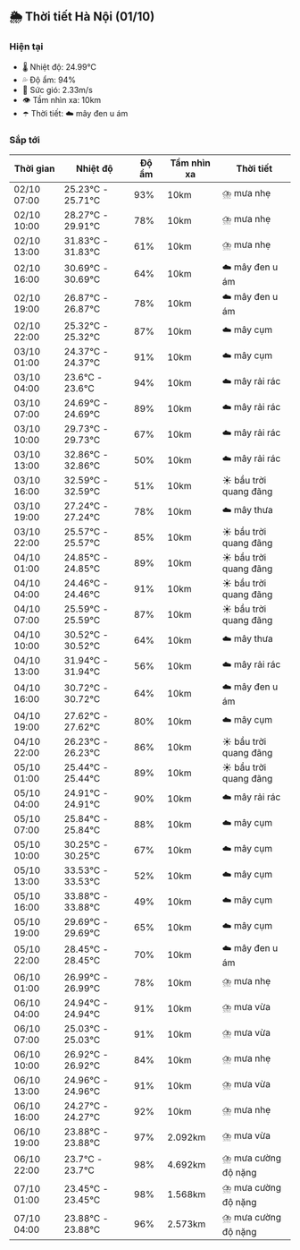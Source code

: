 ## 🌦️ Thời tiết Hà Nội (01/10)

### Hiện tại

- 🌡️ Nhiệt độ: 24.99℃
- 💦 Độ ẩm: 94%
- 💨 Sức gió: 2.33m/s
- 👁️ Tầm nhìn xa: 10km
- ☂️ Thời tiết: ☁️ mây đen u ám

### Sắp tới

| Thời gian | Nhiệt độ | Độ ẩm | Tầm nhìn xa | Thời tiết |
| --- | --- | --- | --- | --- |
| 02/10 07:00 | 25.23℃ - 25.71℃ | 93% | 10km | ⛈️ mưa nhẹ |
| 02/10 10:00 | 28.27℃ - 29.91℃ | 78% | 10km | ⛈️ mưa nhẹ |
| 02/10 13:00 | 31.83℃ - 31.83℃ | 61% | 10km | ⛈️ mưa nhẹ |
| 02/10 16:00 | 30.69℃ - 30.69℃ | 64% | 10km | ☁️ mây đen u ám |
| 02/10 19:00 | 26.87℃ - 26.87℃ | 78% | 10km | ☁️ mây đen u ám |
| 02/10 22:00 | 25.32℃ - 25.32℃ | 87% | 10km | ☁️ mây cụm |
| 03/10 01:00 | 24.37℃ - 24.37℃ | 91% | 10km | ☁️ mây cụm |
| 03/10 04:00 | 23.6℃ - 23.6℃ | 94% | 10km | ☁️ mây rải rác |
| 03/10 07:00 | 24.69℃ - 24.69℃ | 89% | 10km | ☁️ mây rải rác |
| 03/10 10:00 | 29.73℃ - 29.73℃ | 67% | 10km | ☁️ mây rải rác |
| 03/10 13:00 | 32.86℃ - 32.86℃ | 50% | 10km | ☁️ mây rải rác |
| 03/10 16:00 | 32.59℃ - 32.59℃ | 51% | 10km | ☀️ bầu trời quang đãng |
| 03/10 19:00 | 27.24℃ - 27.24℃ | 78% | 10km | ☁️ mây thưa |
| 03/10 22:00 | 25.57℃ - 25.57℃ | 85% | 10km | ☀️ bầu trời quang đãng |
| 04/10 01:00 | 24.85℃ - 24.85℃ | 89% | 10km | ☀️ bầu trời quang đãng |
| 04/10 04:00 | 24.46℃ - 24.46℃ | 91% | 10km | ☀️ bầu trời quang đãng |
| 04/10 07:00 | 25.59℃ - 25.59℃ | 87% | 10km | ☀️ bầu trời quang đãng |
| 04/10 10:00 | 30.52℃ - 30.52℃ | 64% | 10km | ☁️ mây thưa |
| 04/10 13:00 | 31.94℃ - 31.94℃ | 56% | 10km | ☁️ mây rải rác |
| 04/10 16:00 | 30.72℃ - 30.72℃ | 64% | 10km | ☁️ mây đen u ám |
| 04/10 19:00 | 27.62℃ - 27.62℃ | 80% | 10km | ☁️ mây cụm |
| 04/10 22:00 | 26.23℃ - 26.23℃ | 86% | 10km | ☀️ bầu trời quang đãng |
| 05/10 01:00 | 25.44℃ - 25.44℃ | 89% | 10km | ☀️ bầu trời quang đãng |
| 05/10 04:00 | 24.91℃ - 24.91℃ | 90% | 10km | ☁️ mây rải rác |
| 05/10 07:00 | 25.84℃ - 25.84℃ | 88% | 10km | ☁️ mây cụm |
| 05/10 10:00 | 30.25℃ - 30.25℃ | 67% | 10km | ☁️ mây cụm |
| 05/10 13:00 | 33.53℃ - 33.53℃ | 52% | 10km | ☁️ mây cụm |
| 05/10 16:00 | 33.88℃ - 33.88℃ | 49% | 10km | ☁️ mây cụm |
| 05/10 19:00 | 29.69℃ - 29.69℃ | 65% | 10km | ☁️ mây cụm |
| 05/10 22:00 | 28.45℃ - 28.45℃ | 70% | 10km | ☁️ mây đen u ám |
| 06/10 01:00 | 26.99℃ - 26.99℃ | 78% | 10km | ⛈️ mưa nhẹ |
| 06/10 04:00 | 24.94℃ - 24.94℃ | 91% | 10km | ⛈️ mưa vừa |
| 06/10 07:00 | 25.03℃ - 25.03℃ | 91% | 10km | ⛈️ mưa vừa |
| 06/10 10:00 | 26.92℃ - 26.92℃ | 84% | 10km | ⛈️ mưa nhẹ |
| 06/10 13:00 | 24.96℃ - 24.96℃ | 91% | 10km | ⛈️ mưa vừa |
| 06/10 16:00 | 24.27℃ - 24.27℃ | 92% | 10km | ⛈️ mưa nhẹ |
| 06/10 19:00 | 23.88℃ - 23.88℃ | 97% | 2.092km | ⛈️ mưa vừa |
| 06/10 22:00 | 23.7℃ - 23.7℃ | 98% | 4.692km | ⛈️ mưa cường độ nặng |
| 07/10 01:00 | 23.45℃ - 23.45℃ | 98% | 1.568km | ⛈️ mưa cường độ nặng |
| 07/10 04:00 | 23.88℃ - 23.88℃ | 96% | 2.573km | ⛈️ mưa cường độ nặng |
